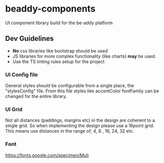 # beaddy-components
UI component library build for the be-addy platform

## Dev Guidelines
- **No** css libraries like bootstrap should be used
- JS libraries for more complex functionality (like charts) **may** be used.
- Use the TS linting rules setup for the project

### UI Config file
General styles should be configurable from a single place, the "stylesConfig" file. From this file styles like accentColor fontFamily can be changed for the entire library.

### UI Grid
Not all distances (paddings, margins etc) in the design are coherent to a single grid. So when implementing the design please use a 16point grid. This means use distances in the range of; 4, 8 , 16, 24, 32 etc.

### Font
https://fonts.google.com/specimen/Muli
